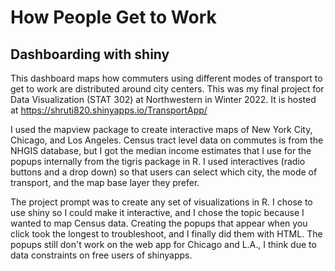 # How People Get to Work
## Dashboarding with shiny

This dashboard maps how commuters using different modes of transport to get to work are distributed around city centers. This was my final project for Data Visualization (STAT 302) at Northwestern in Winter 2022. It is hosted at https://shruti820.shinyapps.io/TransportApp/

I used the mapview package to create interactive maps of New York City, Chicago, and Los Angeles. Census tract level data on commutes is from the NHGIS database, but I got the median income estimates that I use for the popups internally from the tigris package in R. I used interactives (radio buttons and a drop down) so that users can select which city, the mode of transport, and the map base layer they prefer.

The project prompt was to create any set of visualizations in R. I chose to use shiny so I could make it interactive, and I chose the topic because I wanted to map Census data. Creating the popups that appear when you click took the longest to troubleshoot, and I finally did them with HTML. The popups still don't work on the web app for Chicago and L.A., I think due to data constraints on free users of shinyapps.
